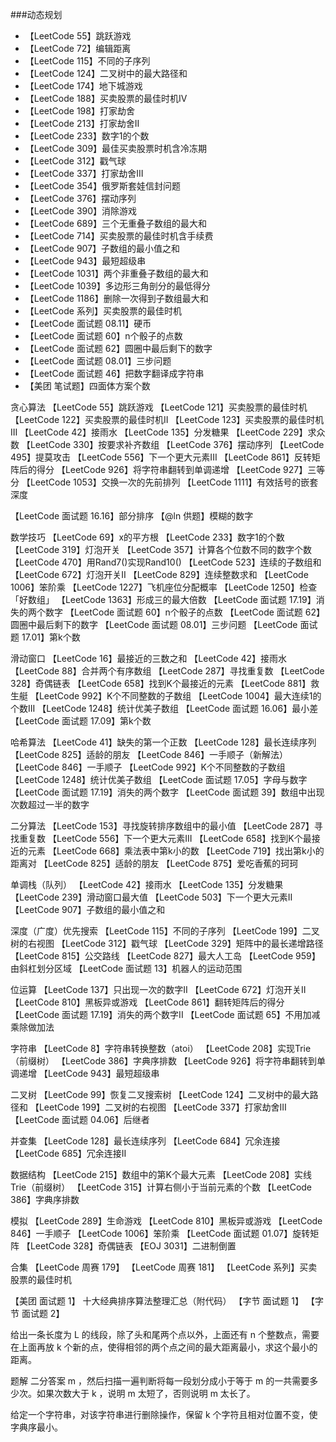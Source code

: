 ###动态规划
- 【LeetCode 55】跳跃游戏
- 【LeetCode 72】编辑距离
- 【LeetCode 115】不同的子序列
- 【LeetCode 124】二叉树中的最大路径和
- 【LeetCode 174】地下城游戏
- 【LeetCode 188】买卖股票的最佳时机IV
- 【LeetCode 198】打家劫舍
- 【LeetCode 213】打家劫舍II
- 【LeetCode 233】数字1的个数
- 【LeetCode 309】最佳买卖股票时机含冷冻期
- 【LeetCode 312】戳气球
- 【LeetCode 337】打家劫舍III
- 【LeetCode 354】俄罗斯套娃信封问题
- 【LeetCode 376】摆动序列
- 【LeetCode 390】消除游戏
- 【LeetCode 689】三个无重叠子数组的最大和
- 【LeetCode 714】买卖股票的最佳时机含手续费
- 【LeetCode 907】子数组的最小值之和
- 【LeetCode 943】最短超级串
- 【LeetCode 1031】两个非重叠子数组的最大和
- 【LeetCode 1039】多边形三角剖分的最低得分
- 【LeetCode 1186】删除一次得到子数组最大和
- 【LeetCode 系列】买卖股票的最佳时机
- 【LeetCode 面试题 08.11】硬币
- 【LeetCode 面试题 60】n个骰子的点数
- 【LeetCode 面试题 62】圆圈中最后剩下的数字
- 【LeetCode 面试题 08.01】三步问题
- 【LeetCode 面试题 46】把数字翻译成字符串
- 【美团 笔试题】四面体方案个数

贪心算法
【LeetCode 55】跳跃游戏
【LeetCode 121】买卖股票的最佳时机
【LeetCode 122】买卖股票的最佳时机II
【LeetCode 123】买卖股票的最佳时机III
【LeetCode 42】接雨水
【LeetCode 135】分发糖果
【LeetCode 229】求众数
【LeetCode 330】按要求补齐数组
【LeetCode 376】摆动序列
【LeetCode 495】提莫攻击
【LeetCode 556】下一个更大元素III
【LeetCode 861】反转矩阵后的得分
【LeetCode 926】将字符串翻转到单调递增
【LeetCode 927】三等分
【LeetCode 1053】交换一次的先前排列
【LeetCode 1111】有效括号的嵌套深度

【LeetCode 面试题 16.16】部分排序
【@ln 供题】模糊的数字

数学技巧
【LeetCode 69】x的平方根
【LeetCode 233】数字1的个数
【LeetCode 319】灯泡开关
【LeetCode 357】计算各个位数不同的数字个数
【LeetCode 470】用Rand7()实现Rand10()
【LeetCode 523】连续的子数组和
【LeetCode 672】灯泡开关II
【LeetCode 829】连续整数求和
【LeetCode 1006】笨阶乘
【LeetCode 1227】飞机座位分配概率
【LeetCode 1250】检查「好数组」
【LeetCode 1363】形成三的最大倍数
【LeetCode 面试题 17.19】消失的两个数字
【LeetCode 面试题 60】n个骰子的点数
【LeetCode 面试题 62】圆圈中最后剩下的数字
【LeetCode 面试题 08.01】三步问题
【LeetCode 面试题 17.01】第k个数

滑动窗口
【LeetCode 16】最接近的三数之和
【LeetCode 42】接雨水
【LeetCode 88】合并两个有序数组
【LeetCode 287】寻找重复数
【LeetCode 328】奇偶链表
【LeetCode 658】找到K个最接近的元素
【LeetCode 881】救生艇
【LeetCode 992】K个不同整数的子数组
【LeetCode 1004】最大连续1的个数III
【LeetCode 1248】统计优美子数组
【LeetCode 面试题 16.06】最小差
【LeetCode 面试题 17.09】第k个数

哈希算法
【LeetCode 41】缺失的第一个正数
【LeetCode 128】最长连续序列
【LeetCode 825】适龄的朋友
【LeetCode 846】一手顺子（新解法）
【LeetCode 846】一手顺子
【LeetCode 992】K个不同整数的子数组
【LeetCode 1248】统计优美子数组
【LeetCode 面试题 17.05】字母与数字
【LeetCode 面试题 17.19】消失的两个数字
【LeetCode 面试题 39】数组中出现次数超过一半的数字

二分算法
【LeetCode 153】寻找旋转排序数组中的最小值
【LeetCode 287】寻找重复数
【LeetCode 556】下一个更大元素III
【LeetCode 658】找到K个最接近的元素
【LeetCode 668】乘法表中第k小的数
【LeetCode 719】找出第k小的距离对
【LeetCode 825】适龄的朋友
【LeetCode 875】爱吃香蕉的珂珂

单调栈（队列）
【LeetCode 42】接雨水
【LeetCode 135】分发糖果
【LeetCode 239】滑动窗口最大值
【LeetCode 503】下一个更大元素II
【LeetCode 907】子数组的最小值之和

深度（广度）优先搜索
【LeetCode 115】不同的子序列
【LeetCode 199】二叉树的右视图
【LeetCode 312】戳气球
【LeetCode 329】矩阵中的最长递增路径
【LeetCode 815】公交路线
【LeetCode 827】最大人工岛
【LeetCode 959】由斜杠划分区域
【LeetCode 面试题 13】机器人的运动范围

位运算
【LeetCode 137】只出现一次的数字II
【LeetCode 672】灯泡开关II
【LeetCode 810】黑板异或游戏
【LeetCode 861】翻转矩阵后的得分
【LeetCode 面试题 17.19】消失的两个数字II
【LeetCode 面试题 65】不用加减乘除做加法

字符串
【LeetCode 8】字符串转换整数（atoi）
【LeetCode 208】实现Trie（前缀树）
【LeetCode 386】字典序排数
【LeetCode 926】将字符串翻转到单调递增
【LeetCode 943】最短超级串

二叉树
【LeetCode 99】恢复二叉搜索树
【LeetCode 124】二叉树中的最大路径和
【LeetCode 199】二叉树的右视图
【LeetCode 337】打家劫舍III
【LeetCode 面试题 04.06】后继者

并查集
【LeetCode 128】最长连续序列
【LeetCode 684】冗余连接
【LeetCode 685】冗余连接II

数据结构
【LeetCode 215】数组中的第K个最大元素
【LeetCode 208】实线Trie（前缀树）
【LeetCode 315】计算右侧小于当前元素的个数
【LeetCode 386】字典序排数

模拟
【LeetCode 289】生命游戏
【LeetCode 810】黑板异或游戏
【LeetCode 846】一手顺子
【LeetCode 1006】笨阶乘
【LeetCode 面试题 01.07】旋转矩阵
【LeetCode 328】奇偶链表
【EOJ 3031】二进制倒置

合集
【LeetCode 周赛 179】
【LeetCode 周赛 181】
【LeetCode 系列】买卖股票的最佳时机

【美团 面试题 1】
十大经典排序算法整理汇总（附代码）
【字节 面试题 1】
【字节 面试题 2】

给出一条长度为 L 的线段，除了头和尾两个点以外，上面还有 n 个整数点，需要在上面再放 k 个新的点，使得相邻的两个点之间的最大距离最小，求这个最小的距离。

题解
二分答案 m ，然后扫描一遍判断将每一段划分成小于等于 m 的一共需要多少次。如果次数大于 k ，说明 m 太短了，否则说明 m 太长了。

给定一个字符串，对该字符串进行删除操作，保留 k 个字符且相对位置不变，使字典序最小。